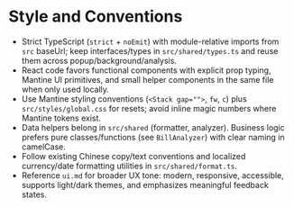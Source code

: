 # Style and Conventions
- Strict TypeScript (`strict` + `noEmit`) with module-relative imports from `src` baseUrl; keep interfaces/types in `src/shared/types.ts` and reuse them across popup/background/analysis.
- React code favors functional components with explicit prop typing, Mantine UI primitives, and small helper components in the same file when only used locally.
- Use Mantine styling conventions (`<Stack gap="">`, `fw`, `c`) plus `src/styles/global.css` for resets; avoid inline magic numbers where Mantine tokens exist.
- Data helpers belong in `src/shared` (formatter, analyzer). Business logic prefers pure classes/functions (see `BillAnalyzer`) with clear naming in camelCase.
- Follow existing Chinese copy/text conventions and localized currency/date formatting utilities in `src/shared/format.ts`.
- Reference `ui.md` for broader UX tone: modern, responsive, accessible, supports light/dark themes, and emphasizes meaningful feedback states.
